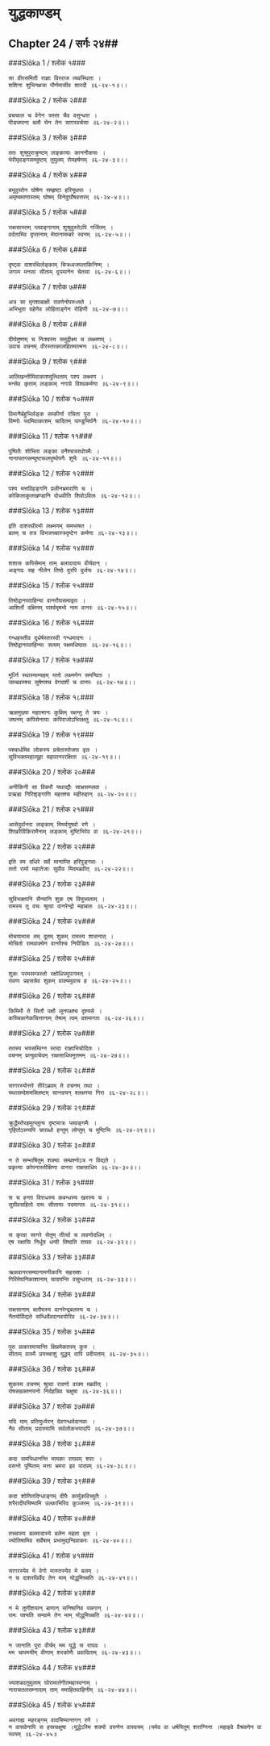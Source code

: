 युद्धकाण्डम्
===============================


## Chapter 24  / सर्गः २४##


###Slōka 1 / श्लोक १###


    सा वीरसमिती राज्ञा विरराज व्यवस्थिता ।
    शशिना शुभिनक्षत्रा पौर्णमासीव शारदी ॥६-२४-१॥।।


###Slōka 2 / श्लोक २###


    प्रचचाल च वेगेन त्रस्ता चैव वसुन्धरा ।
    पीड्यमाना बलौ घेन तेन सागरवर्चसा ॥६-२४-२॥।।


###Slōka 3 / श्लोक ३###


    ततः शुश्रुपुराक्रुष्टम् लङ्कायाः काननौकसः ।
    भेरीमृदङ्गसम्घुष्टम् तुमुलम् रोमहर्षणम् ॥६-२४-३॥।।


###Slōka 4 / श्लोक ४###


    बभूवुस्तेन घोषेण सम्हृष्टा हरियूथपाः ।
    अमृष्यमाणास्तम् घोषम् विनेदुर्घोषवत्तरम् ॥६-२४-४॥।।


###Slōka 5 / श्लोक ५###


    राक्षसास्तम् प्लवङ्गानाम् शुश्रुवुस्तेऽपि गर्जितम् ।
    वर्दतामिव दृप्तानाम् मेघानामम्बरे स्वनम् ॥६-२४-५॥।।


###Slōka 6 / श्लोक ६###


    दृष्ट्वा दाशरथिर्लङ्काम् चित्रध्वजपताकिनिम्म् ।
    जगाम मनसा सीताम् दूयमानेन चेतसा ॥६-२४-६॥।।


###Slōka 7 / श्लोक ७###


    अत्र सा मृगशाबाक्षी रावणेनोपरुध्यते ।
    अभिभूता ग्रहेणेव लोहिताङ्गेन रोहिणी ॥६-२४-७॥।।


###Slōka 8 / श्लोक ८###


    दीर्घमुष्णम् च निःश्वस्य समुद्वीक्ष्य च लक्ष्मणम् ।
    उवाच वचनम् वीरस्तत्कालहितमात्मनः ॥६-२४-८॥।।


###Slōka 9 / श्लोक ९###


    आलिखन्तीमिवाकाशमुत्थिताम् पश्य लक्ष्मण ।
    मन्सेव कृताम् लङ्काम् नगाग्रे विश्वकर्मणा ॥६-२४-९॥।।


###Slōka 10 / श्लोक १०###


    विमानैर्बहुभिर्लङ्क सम्कीर्णा रचिता पुरा ।
    विष्णोः पदमिवाकाशम् चादितम् पाण्डुभिर्घनैः ॥६-२४-१०॥।।


###Slōka 11 / श्लोक ११###


    पुष्पितैः शोभिता लङ्का वनैश्चत्ररथोपमैः ।
    नानापतगसम्घुष्टफलपुष्पोपगैः शुभैः ॥६-२४-११॥।।


###Slōka 12 / श्लोक १२###


    पश्य मत्तविहङ्गनि प्रलीनभ्रमराणि च ।
    कोकिलाकुलखण्डानि दोधवीति शिवोऽविलः ॥६-२४-१२॥।।


###Slōka 13 / श्लोक १३###


    इति दाशरथीरमो लक्ष्मणम् समभाषत ।
    बलम् च तत्र विभजच्चास्त्रदृष्टेन कर्मणा ॥६-२४-१३॥।।


###Slōka 14 / श्लोक १४###


    शशास कपिसेमाम् ताम् बलादादाय वीर्यवान् ।
    अङ्गदः सह नीलेन तिष्ठे दुरपि दुर्जयः ॥६-२४-१४॥।।


###Slōka 15 / श्लोक १५###


    तिष्ठेद्वानरवाहिन्या वानरौघसमावृतः ।
    आशिर्तो दक्षिणम् पार्श्वमृषभो नाम वानरः ॥६-२४-१५॥।।


###Slōka 16 / श्लोक १६###


    गन्धहस्तीव दुर्धर्षस्तरस्वी गन्धमादनः ।
    तिष्ठेद्वानरवाहिन्याः सव्यम् पक्षमधिष्ठतः ॥६-२४-१६॥।।


###Slōka 17 / श्लोक १७###


    मूर्ध्नि स्थास्याम्यहम् यत्तो लक्ष्मणेन समन्वितः ।
    जाम्बवाम्श्च सुषेणश्च वेगदर्शी च वानरः ॥६-२४-१७॥।।


###Slōka 18 / श्लोक १८###


    ऋक्षमुख्या महात्मानः कुक्षिम् रक्षन्तु ते त्रयः ।
    जघनम् कपिसेनायाः कपिराजोऽभिरक्षतु ॥६-२४-१८॥।।


###Slōka 19 / श्लोक १९###


    पश्चार्धमिव लोकस्य प्रचेतास्तेजपा वृतः ।
    सुविभक्तमहाव्यूहा महावानररक्षिता ॥६-२४-१९॥।।


###Slōka 20 / श्लोक २०###


    अनीकिनी सा विबभौ यथाद्यौः साभ्रसम्प्लवा ।
    प्रऋह्य गिरिशृङ्गाणि महतश्च महीरुहान् ॥६-२४-२०॥।।


###Slōka 21 / श्लोक २१###


    आसेदुर्वानरा लङ्काम् मिमर्दयुषवो रणे ।
    शिखरैर्विकिरामैनाम् लङ्काम् मुष्टिभिरेव वा ॥६-२४-२१॥।।


###Slōka 22 / श्लोक २२###


    इति स्म दधिरे सर्वे मानाम्सि हरिपुङ्गवाः ।
    ततो रामो महातेजाः सुग्रीव मिदमब्रवीत् ॥६-२४-२२॥।।


###Slōka 23 / श्लोक २३###


    सुविभक्तानि सैन्यानि शुक एष विमुच्यताम् ।
    रामस्य तु वचः श्रुत्वा वानरेन्द्रो महाबलः ॥६-२४-२३॥।।


###Slōka 24 / श्लोक २४###


    मोचयामास तम् दूतम् शुकम् रामस्य शासनात् ।
    मोचितो रामवाक्येन वानरैश्च निपीडितः ॥६-२४-२४॥।।


###Slōka 25 / श्लोक २५###


    शुकः परमसम्त्रस्तो रक्षोधिपमुपागमत् ।
    रावणः प्रहसन्नेव शुकम् वाक्यमुवाच ह ॥६-२४-२५॥।।


###Slōka 26 / श्लोक २६###


    किमिमौ ते सितौ पक्षौ लूनपक्ष्श्च दृश्यसे ।
    कच्चिन्नानेकचित्तानाम् तेषाम् त्वम् वशमागतः ॥६-२४-२६॥।।


###Slōka 27 / श्लोक २७###


    ततस्प भयसम्विग्न स्तदा राज्ञाभिचोदितः ।
    वचनम् प्रत्युवाचेदम् राक्षसाधिपमुत्तमम् ॥६-२४-२७॥।।


###Slōka 28 / श्लोक २८###


    सागरस्योत्तरे तीरेऽब्रवम् ते वचनम् तथा ।
    यथासम्देशमक्लिष्टम् सान्त्वयन् श्लक्ष्णया गिरा ॥६-२४-२८॥।।


###Slōka 29 / श्लोक २९###


    क्रुद्धैस्तेरहमुत्प्लुत्य दृष्टमात्रः प्लवङ्गमैः ।
    गृहितोऽस्म्यपि चारब्धो हन्तुम् लोप्तुम् च मुष्टिभिः ॥६-२४-२९॥।।


###Slōka 30 / श्लोक ३०###


    न ते सम्भाषितुम् शक्याः सम्प्रश्नोऽत्र न विद्यते ।
    प्रकृत्या कोपनास्तीक्षिणा वानरा राक्षसाधिप ॥६-२४-३०॥।।


###Slōka 31 / श्लोक ३१###


    स च हन्ता विराधस्य कबन्धस्य खरस्य च ।
    सुग्रीवसहितो रामः सीतायाः पदमागतः ॥६-२४-३१॥।।


###Slōka 32 / श्लोक ३२###


    स कृत्वा सागरे सेतुम् तीर्त्वा च लवणोदधिम् ।
    एष रक्षासि निर्धूय धन्वी तिष्ठति राघवः ॥६-२४-३२॥।।


###Slōka 33 / श्लोक ३३###


    ऋक्षवानरसम्घानामनीकानि सहस्रशः ।
    गिरिमेघनिकाशानाम् चादयन्ति वसुन्धराम् ॥६-२४-३३॥।।


###Slōka 34 / श्लोक ३४###


    राक्षसानाम् बलौघस्य वानरेन्द्रबलस्य च ।
    नैतयोर्विद्यते सम्धिर्देवदानवयोरिव ॥६-२४-३४॥।।


###Slōka 35 / श्लोक ३५###


    पुरा प्राकारमायान्ति क्षिप्रमेकतरम् कुरु ।
    सीताम् वास्मै प्रयच्चाशु युद्धम् वापि प्रदीयताम् ॥६-२४-३५॥।।


###Slōka 36 / श्लोक ३६###


    शुकस्य वचनम् श्रुत्वा रावणो वाक्य मब्रवीत् ।
    रोषसम्रक्तनयनो निर्दहन्निव चक्षुषा ॥६-२४-३६॥।।


###Slōka 37 / श्लोक ३७###


    यदि माम् प्रतियुध्येरन् देवगन्धर्वदानवाः ।
    नैव सीताम् प्रदास्यामि सर्वलोकभयादपि ॥६-२४-३७॥।।


###Slōka 38 / श्लोक ३८###


    कदा समभिधानन्ति मामका राघवम् शराः ।
    वसन्ते पुष्पितम् मत्ता भ्रमरा इव पादपम् ॥६-२४-३८॥।।


###Slōka 39 / श्लोक ३९###


    कदा शोणितदिग्धाङ्गम् दीपैः कार्मुकविच्युतैः ।
    शरैरादीपयिष्यामि उल्काभिरिव कुञ्जरम् ॥६-२४-३९॥।।


###Slōka 40 / श्लोक ४०###


    तच्चास्य बलमादास्ये बलेन महता वृतः ।
    ज्योतिषामिव सर्वेषाम् प्रभामुद्यन्दिवाकरः ॥६-२४-४०॥।।


###Slōka 41 / श्लोक ४१###


    सागरस्येव मे वेगो मारुतस्येव मे बलम् ।
    न च दाशरथिर्वेद तेन माम् योद्धुमिच्चति ॥६-२४-४१॥।।


###Slōka 42 / श्लोक ४२###


    न मे तूणीशयान् बाणान् सनिषानिव पन्नगान् ।
    रामः पश्यति सम्ग्रामे तेन माम् योद्धुमिच्चति ॥६-२४-४२॥।।


###Slōka 43 / श्लोक ४३###


    न जानाति पुरा वीर्यम् मम युद्धे स राघवः ।
    मम चापमयीम् वीणाम् शरकोणैः प्रवादिताम् ॥६-२४-४३॥।।


###Slōka 44 / श्लोक ४४###


    ज्याशबदतुमुलाम् घोरामार्तगीतमहास्वनाम् ।
    नाराचतलसम्नादाम् ताम् ममाहितवाहिनीम् ॥६-२४-४४॥।।


###Slōka 45 / श्लोक ४५###


    अवगाह्य महरङ्गम् वादयिष्यान्तगन् रणे ।
    न वासवेनापि स हस्रचक्षुषा ।युद्धेऽस्मि शक्यो वरुणेन वास्वयम् ।यमेव वा धर्षयितुम् शराग्निना ।महाहवे वैश्रवणेन वा स्वयम् ॥६-२४-४५॥


